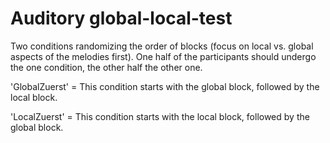 # Auditory global-local-test

Two conditions randomizing the order of blocks (focus on local vs. global aspects of the melodies first). One half of the participants should undergo the one condition, the other half the other one. 

'GlobalZuerst' = This condition starts with the global block, followed by the local block.

'LocalZuerst' = This condition starts with the local block, followed by the global block.
